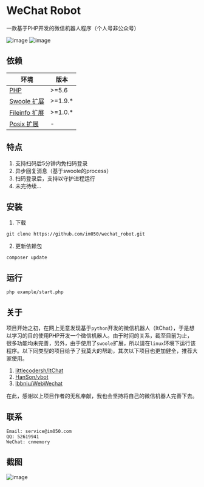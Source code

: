 # WeChat Robot
一款基于PHP开发的微信机器人程序（个人号非公众号）

![image](https://img.shields.io/badge/PHP-5.6-orange.svg?style=flat)
![image](https://img.shields.io/badge/license-MIT-green.svg?style=flat)

## 依赖

| 环境          | 版本           |
| ------------- | ------------- |
| [PHP](http://www.php.net)           | \>=5.6 | 
| [Swoole 扩展](http://www.swoole.com/)    | \>=1.9.*      |
| [Fileinfo 扩展](http://php.net/manual/en/book.fileinfo.php)  | \>=1.0.*      |
| [Posix 扩展](http://www.php.net/manual/en/book.posix.php)     | -             |

## 特点

1. 支持扫码后5分钟内免扫码登录
2. 异步回复消息（基于swoole的process）
3. 扫码登录后，支持以守护进程运行
4. 未完待续...

## 安装

1. 下载
```
git clone https://github.com/im050/wechat_robot.git
```
2. 更新依赖包
```
composer update
```

## 运行
```
php example/start.php
```

## 关于

项目开始之初，在网上无意发现基于`python`开发的微信机器人（ItChat），于是想以学习的目的使用PHP开发一个微信机器人。由于时间的关系，截至目前为止，很多功能均未完善，另外，由于使用了`swoole`扩展，所以请在`linux`环境下运行该程序。以下同类型的项目给予了我莫大的帮助，其次以下项目也更加健全，推荐大家使用。

1. [littlecodersh/ItChat](https://github.com/littlecodersh/ItChat) 
2. [HanSon/vbot](https://github.com/HanSon/vbot) 
3. [lbbniu/WebWechat](https://github.com/lbbniu/WebWechat) 

在此，感谢以上项目作者的无私奉献，我也会坚持将自己的微信机器人完善下去。

## 联系

    Email: service@im050.com
    QQ: 52619941
    WeChat: cnmemory

## 截图

 ![image](https://github.com/im050/wechat_robot/raw/master/screenshots/screenshot.png)